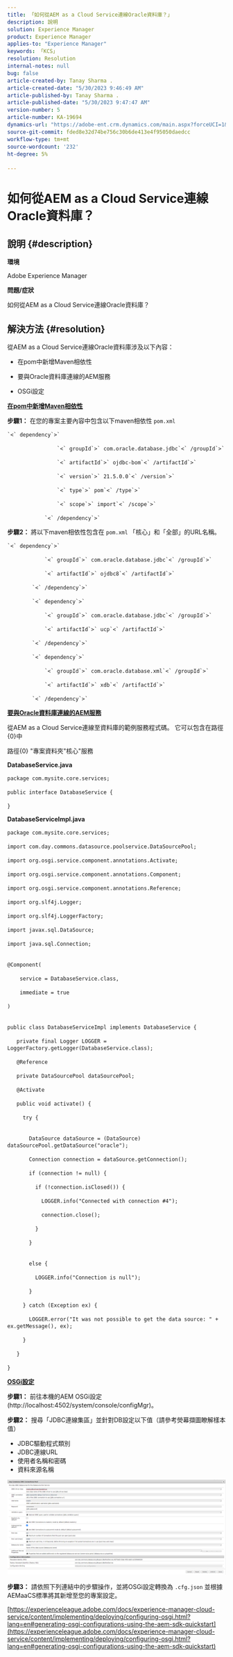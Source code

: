 ```yaml
---
title: 「如何從AEM as a Cloud Service連線Oracle資料庫？」
description: 說明
solution: Experience Manager
product: Experience Manager
applies-to: "Experience Manager"
keywords: 「KCS」
resolution: Resolution
internal-notes: null
bug: false
article-created-by: Tanay Sharma .
article-created-date: "5/30/2023 9:46:49 AM"
article-published-by: Tanay Sharma .
article-published-date: "5/30/2023 9:47:47 AM"
version-number: 5
article-number: KA-19694
dynamics-url: "https://adobe-ent.crm.dynamics.com/main.aspx?forceUCI=1&pagetype=entityrecord&etn=knowledgearticle&id=8a7ba8e0-cefe-ed11-8f6e-6045bd006793"
source-git-commit: fded8e32d74be756c30b6de413e4f95050daedcc
workflow-type: tm+mt
source-wordcount: '232'
ht-degree: 5%

---
```


# 如何從AEM as a Cloud Service連線Oracle資料庫？

## 說明 {#description}


<b>環境</b>

Adobe Experience Manager

<b>問題/症狀</b>

如何從AEM as a Cloud Service連線Oracle資料庫？


## 解決方法 {#resolution}


從AEM as a Cloud Service連線Oracle資料庫涉及以下內容：

- 在pom中新增Maven相依性

- 要與Oracle資料庫連線的AEM服務

- OSGi設定

<u><b>在pom中新增Maven相依性</b></u>

<b>步驟1：</b> 在您的專案主要內容中包含以下maven相依性 `pom.xml`


```
`<` dependency`>` 

                `<` groupId`>` com.oracle.database.jdbc`<` /groupId`>` 

                `<` artifactId`>` ojdbc-bom`<` /artifactId`>` 

                `<` version`>` 21.5.0.0`<` /version`>` 

                `<` type`>` pom`<` /type`>` 

                `<` scope`>` import`<` /scope`>` 

            `<` /dependency`>`
```


<b>步驟2： </b>將以下maven相依性包含在 `pom.xml` 「核心」和「全部」的URL名稱。


```
`<` dependency`>` 

            `<` groupId`>` com.oracle.database.jdbc`<` /groupId`>` 

            `<` artifactId`>` ojdbc8`<` /artifactId`>` 

        `<` /dependency`>` 

        `<` dependency`>` 

            `<` groupId`>` com.oracle.database.jdbc`<` /groupId`>` 

            `<` artifactId`>` ucp`<` /artifactId`>` 

        `<` /dependency`>` 

        `<` dependency`>` 

            `<` groupId`>` com.oracle.database.xml`<` /groupId`>` 

            `<` artifactId`>` xdb`<` /artifactId`>` 

        `<` /dependency`>`
```


<u><b>要與Oracle資料庫連線的AEM服務</b></u>

從AEM as a Cloud Service連線至資料庫的範例服務程式碼。 它可以包含在路徑{0}中

路徑{0} &quot;專案資料夾&quot;核心&quot;服務

<b>DatabaseService.java</b>


```
package com.mysite.core.services;

public interface DatabaseService {

}
```


<b>DatabaseServiceImpl.java</b>


```
package com.mysite.core.services;

import com.day.commons.datasource.poolservice.DataSourcePool;

import org.osgi.service.component.annotations.Activate;

import org.osgi.service.component.annotations.Component;

import org.osgi.service.component.annotations.Reference;

import org.slf4j.Logger;

import org.slf4j.LoggerFactory;

import javax.sql.DataSource;

import java.sql.Connection;


@Component(

    service = DatabaseService.class,

    immediate = true

)


public class DatabaseServiceImpl implements DatabaseService {

   private final Logger LOGGER = LoggerFactory.getLogger(DatabaseService.class);

   @Reference

   private DataSourcePool dataSourcePool;

   @Activate

   public void activate() {

     try {


       DataSource dataSource = (DataSource) dataSourcePool.getDataSource("oracle");

       Connection connection = dataSource.getConnection();

       if (connection != null) {

         if (!connection.isClosed()) {

           LOGGER.info("Connected with connection #4");

           connection.close();

         }

       }


       else {

         LOGGER.info("Connection is null");

       }

     } catch (Exception ex) {

       LOGGER.error("It was not possible to get the data source: " + ex.getMessage(), ex);

     }

   }

}
```


<u><b>OSGi設定</b></u>

<b>步驟1：</b> 前往本機的AEM OSGi設定(http://localhost:4502/system/console/configMgr)。

<b>步驟2：</b> 搜尋「JDBC連線集區」並針對DB設定以下值（請參考熒幕擷圖瞭解樣本值）

- JDBC驅動程式類別
- JDBC連線URL
- 使用者名稱和密碼
- 資料來源名稱


![](assets/265e1a49-24dc-ec11-a7b6-0022480b073d.png)

<b>步驟3：</b> 請依照下列連結中的步驟操作，並將OSGi設定轉換為 `.cfg.json` 並根據AEMaaCS標準將其新增至您的專案設定。

[https://experienceleague.adobe.com/docs/experience-manager-cloud-service/content/implementing/deploying/configuring-osgi.html?lang=en#generating-osgi-configurations-using-the-aem-sdk-quickstart](https://experienceleague.adobe.com/docs/experience-manager-cloud-service/content/implementing/deploying/configuring-osgi.html?lang=en#generating-osgi-configurations-using-the-aem-sdk-quickstart)
